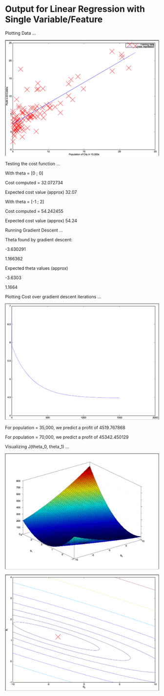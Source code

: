 # Output for Linear Regression with Single Variable/Feature

Plotting Data ...

![linear_reg_single1](img/linear_reg_single1.png)

Testing the cost function ...

With theta = [0 ; 0]

Cost computed = 32.072734

Expected cost value (approx) 32.07



With theta = [-1 ; 2]

Cost computed = 54.242455

Expected cost value (approx) 54.24



Running Gradient Descent ...

Theta found by gradient descent:

-3.630291

1.166362

Expected theta values (approx)

 -3.6303

  1.1664




Plotting Cost over gradient descent iterations ...

![linear_reg_single2](img/linear_reg_single2.png)

For population = 35,000, we predict a profit of 4519.767868

For population = 70,000, we predict a profit of 45342.450129

Visualizing J(theta_0, theta_1) ...


![linear_reg_single3](img/linear_reg_single3.png)

![linear_reg_single4](img/linear_reg_single4.png)
